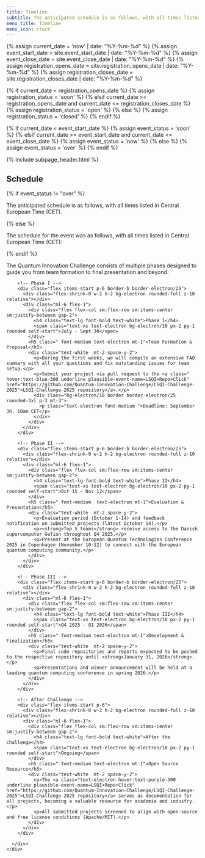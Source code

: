 ```yaml
---
title: Timeline
subtitle: The anticipated schedule is as follows, with all times listed in Central European Time (CET).
menu_title: Timeline
menu_icon: clock
---
```


{% assign current_date = 'now' | date: "%Y-%m-%d" %}
{% assign event_start_date = site.event_start_date | date: "%Y-%m-%d" %}
{% assign event_close_date = site.event_close_date | date: "%Y-%m-%d" %}
{% assign registration_opens_date = site.registration_opens_date | date: "%Y-%m-%d" %}
{% assign registration_closes_date = site.registration_closes_date | date: "%Y-%m-%d" %}

{% if current_date < registration_opens_date %}
    {% assign registration_status = 'soon' %}
{% elsif current_date >= registration_opens_date and current_date <= registration_closes_date %}
    {% assign registration_status = 'open' %}
{% else %}
    {% assign registration_status = 'closed' %}
{% endif %}

{% if current_date < event_start_date %}
    {% assign event_status = 'soon' %}
{% elsif current_date >= event_start_date and current_date <= event_close_date %}
    {% assign event_status = 'now' %}
{% else %}
    {% assign event_status = 'over' %}
{% endif %}

{% include subpage_header.html %}

<section class="px-5 max-w-screen-lg mx-auto text-white py-10 gap-4 flex flex-col  ">
<article class="prose prose-invert max-w-none w-full flex-1 block break-words mb-8">
<h2 >Schedule</h2>
{% if event_status != "over" %}
<p>The anticipated schedule is as follows, with all times listed in Central European Time (CET).</p>    
{% else %}
<p>The schedule for the event was as follows, with all times listed in Central European Time (CET):</p>
{% endif %}

<p>The Quantum Innovation Challenge consists of multiple phases designed to guide you from team formation to final presentation and beyond.</p>
</article>  

  <!-- Challenge Timeline -->
  <div class="w-full">
    <div class="border border-electron/25 overflow-hidden">
      <div class="relative">
        <!-- Timeline line -->
        <div class="absolute left-7 top-0 bottom-0 w-px bg-electron/25"></div>
        
        <!-- Phase I -->
        <div class="flex items-start p-6 border-b border-electron/25">
          <div class="flex-shrink-0 w-2 h-2 bg-electron rounded-full z-10 relative"></div>
          <div class="ml-6 flex-1">
            <div class="flex flex-col sm:flex-row sm:items-center sm:justify-between gap-2">
              <h4 class="text-lg font-bold text-white">Phase I</h4>
              <span class="text-xs text-electron bg-electron/10 px-2 py-1 rounded self-start">July - Sept 30</span>
            </div>
            <h5 class=" font-medium text-electron mt-1">Team Formation & Proposal</h5>
            <div class="text-white  mt-2 space-y-2">
              <p>During the first weeks, we will compile an extensive FAQ summary with all your questions and fix outstanding issues for team setup.</p>
              <p>Submit your project via pull request to the <a class=" hover:text-blue-300 underline plausible-event-name=LSQI+Repo+Click" href="https://github.com/Quantum-Innovation-Challenge/LSQI-Challenge-2025">LSQI-Challenge-2025 repository</a>.</p>
              <div class="bg-electron/10 border border-electron/25 rounded-3xl p-3 mt-3">
                <p class="text-electron font-medium ">Deadline: September 30, 10am CET</p>
              </div>
            </div>
          </div>
        </div>

        <!-- Phase II -->
        <div class="flex items-start p-6 border-b border-electron/25">
          <div class="flex-shrink-0 w-2 h-2 bg-electron rounded-full z-10 relative"></div>
          <div class="ml-6 flex-1">
            <div class="flex flex-col sm:flex-row sm:items-center sm:justify-between gap-2">
              <h4 class="text-lg font-bold text-white">Phase II</h4>
              <span class="text-xs text-electron bg-electron/10 px-2 py-1 rounded self-start">Oct 15 - Nov 12</span>
            </div>
            <h5 class=" font-medium  text-electron mt-1">Evaluation & Presentation</h5>
            <div class="text-white  mt-2 space-y-2">
              <p>Evaluation period (October 1-14) and feedback notification on submitted projects (latest October 14).</p>
              <p><strong>Top 5 teams</strong> receive access to the Danish supercomputer Gefion throughout Q4 2025.</p>
              <p>Present at the European Quantum Technologies Conference 2025 in Copenhagen (November 10-12) to connect with the European quantum computing community.</p>
            </div>
          </div>
        </div>

        <!-- Phase III -->
        <div class="flex items-start p-6 border-b border-electron/25">
          <div class="flex-shrink-0 w-2 h-2 bg-electron rounded-full z-10 relative"></div>
          <div class="ml-6 flex-1">
            <div class="flex flex-col sm:flex-row sm:items-center sm:justify-between gap-2">
              <h4 class="text-lg font-bold text-white">Phase III</h4>
              <span class="text-xs text-electron bg-electron/10 px-2 py-1 rounded self-start">Q4 2025 - Q1 2026</span>
            </div>
            <h5 class=" font-medium text-electron mt-1">Development & Finalization</h5>
            <div class="text-white  mt-2 space-y-2">
              <p>Final code repositories and reports expected to be pushed to the respective repository until <strong>January 31, 2026</strong>.</p>
              <p>Presentations and winner announcement will be held at a leading quantum computing conference in spring 2026.</p>
            </div>
          </div>
        </div>

        <!-- After Challenge -->
        <div class="flex items-start p-6">
          <div class="flex-shrink-0 w-2 h-2 bg-electron rounded-full z-10 relative"></div>
          <div class="ml-6 flex-1">
            <div class="flex flex-col sm:flex-row sm:items-center sm:justify-between gap-2">
              <h4 class="text-lg font-bold text-white">After the challenge</h4>
              <span class="text-xs text-electron bg-electron/10 px-2 py-1 rounded self-start">Ongoing</span>
            </div>
            <h5 class=" font-medium text-electron mt-1">Open Source Resource</h5>
            <div class="text-white  mt-2 space-y-2">
              <p>The <a class="text-electron hover:text-purple-300 underline plausible-event-name=LSQI+Repo+Click" href="https://github.com/Quantum-Innovation-Challenge/LSQI-Challenge-2025">LSQI-Challenge-2025 repository</a> serves as documentation for all projects, becoming a valuable resource for academia and industry.</p>
              <p>All submitted projects screened to align with open-source and free license conditions (Apache/MIT).</p>
            </div>
          </div>
        </div>

      </div>
    </div>
  </div>

</section>